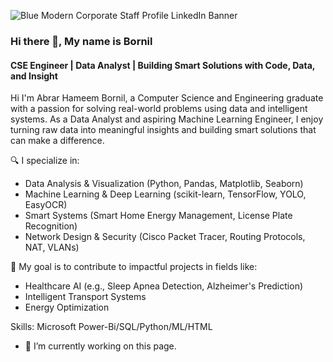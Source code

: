 ![Blue Modern Corporate Staff Profile LinkedIn Banner](https://github.com/user-attachments/assets/3292efb4-d82b-463a-b01a-a1619fc7dee1)
### Hi there 👋, My name is Bornil
#### CSE Engineer | Data Analyst | Building Smart Solutions with Code, Data, and Insight
Hi I'm Abrar Hameem Bornil, a Computer Science and Engineering graduate with a passion for solving real-world problems using data and intelligent systems. As a Data Analyst and aspiring Machine Learning Engineer, I enjoy turning raw data into meaningful insights and building smart solutions that can make a difference.

🔍 I specialize in:
- Data Analysis & Visualization (Python, Pandas, Matplotlib, Seaborn)
- Machine Learning & Deep Learning (scikit-learn, TensorFlow, YOLO, EasyOCR)
- Smart Systems (Smart Home Energy Management, License Plate Recognition)
- Network Design & Security (Cisco Packet Tracer, Routing Protocols, NAT, VLANs)

🚀 My goal is to contribute to impactful projects in fields like:
- Healthcare AI (e.g., Sleep Apnea Detection, Alzheimer's Prediction)
- Intelligent Transport Systems
- Energy Optimization

Skills: Microsoft Power-Bi/SQL/Python/ML/HTML

- 🔭 I’m currently working on this page. 
